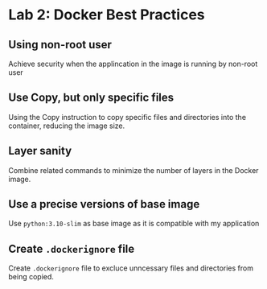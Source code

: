 # Lab 2: Docker Best Practices

## Using non-root user
Achieve security when the applincation in the image is running by non-root user

## Use Copy, but only specific files
Using the Copy instruction to copy specific files and directories into the container, reducing the image size.


## Layer sanity
Combine related commands to minimize the number of layers in the Docker image.

## Use a precise versions of base image
Use `python:3.10-slim` as base image as it is compatible with my application

## Create `.dockerignore` file
Create `.dockerignore` file to excluce unncessary files and directories from being copied.

